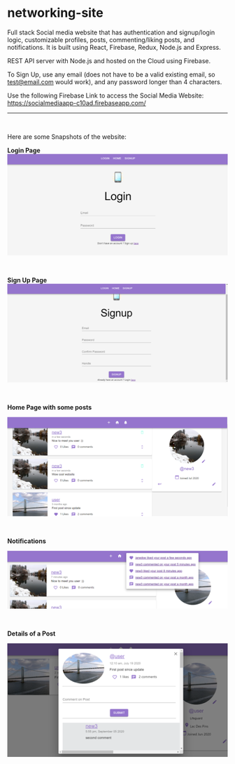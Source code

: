 # networking-site

Full stack Social media website that has authentication and signup/login logic, customizable profiles, posts, commenting/liking posts, and notifications. It is built using React, Firebase, Redux, Node.js and Express.

REST API server with Node.js and hosted on the Cloud using Firebase.

To Sign Up, use any email (does not have to be a valid existing email, so test@email.com would work), and any password longer than 4 characters.

Use the following Firebase Link to access the Social Media Website: https://socialmediaapp-c10ad.firebaseapp.com/


--------------------------------------------------------------------------------------------------------------------

<br/>


Here are some Snapshots of the website: 

<b>Login Page
![Login](/screenshots/login.PNG)

<br/>

<b> Sign Up Page
![Sign Up](/screenshots/signup.PNG)

<br/>

<b>Home Page with some posts

![home](/screenshots/home.PNG)

<br/>

<b>Notifications

![Notifications](/screenshots/Notifications.PNG)

<br/>

<b>Details of a Post

![Post Details](/screenshots/PostDetails.PNG)


